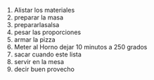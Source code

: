 
1. Alistar los materiales
2. preparar la masa
3. prepararlasalsa
4. pesar las proporciones 
5. armar la pizza
6. Meter al Horno dejar 10 minutos a 250 grados
7. sacar cuando este lista
8. servir en la mesa
9. decir buen provecho

